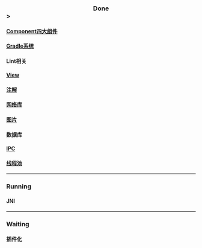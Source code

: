 ### <div align=center>Done</div>>

#### [Component四大组件](https://github.com/player1992/Component)

#### [Gradle系统](https://github.com/player1992/Gradle)

#### Lint相关

#### [View](https://github.com/player1992/View)

#### [注解](https://github.com/player1992/Annotation)

#### [网络库](https://github.com/player1992/NetWork)

#### [图片](https://github.com/player1992/Bitmap)	

#### 数据库

#### [IPC](https://github.com/player1992/IPC)

#### [线程池](https://github.com/player1992/Thread)

---

### Running

#### 	JNI

---

### Waiting



#### 	插件化





